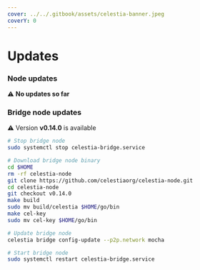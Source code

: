 ```yaml
---
cover: ../../.gitbook/assets/celestia-banner.jpeg
coverY: 0
---
```


# Updates

### Node updates
⚠️ **No updates so far**


### Bridge node updates

⚠️ Version **v0.14.0** is available

```bash
# Stop bridge node
sudo systemctl stop celestia-bridge.service

# Download bridge node binary
cd $HOME 
rm -rf celestia-node 
git clone https://github.com/celestiaorg/celestia-node.git 
cd celestia-node
git checkout v0.14.0
make build
sudo mv build/celestia $HOME/go/bin
make cel-key
sudo mv cel-key $HOME/go/bin

# Update bridge node
celestia bridge config-update --p2p.network mocha

# Start bridge node
sudo systemctl restart celestia-bridge.service
```